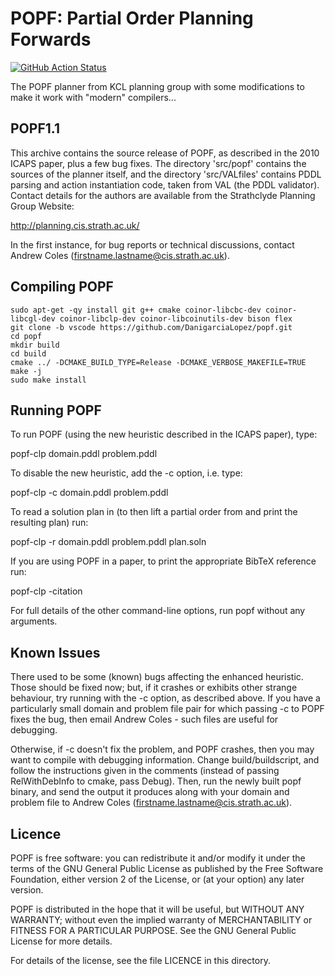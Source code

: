 # POPF: Partial Order Planning Forwards

[![GitHub Action
Status](https://github.com/fmrico/popf/workflows/POPF/badge.svg)](https://github.com/fmrico/)

The POPF planner from KCL planning group with some modifications to make it work with "modern" compilers...

## POPF1.1

This archive contains the source release of POPF, as described in the 2010 ICAPS paper, plus a few bug fixes.  The directory 'src/popf' contains the sources of the planner itself, and the directory 'src/VALfiles' contains PDDL parsing and action instantiation code, taken from VAL (the PDDL validator).  Contact details for the authors are available from the Strathclyde Planning Group Website:

http://planning.cis.strath.ac.uk/

In the first instance, for bug reports or technical discussions, contact Andrew Coles (firstname.lastname@cis.strath.ac.uk).

## Compiling POPF

```
sudo apt-get -qy install git g++ cmake coinor-libcbc-dev coinor-libcgl-dev coinor-libclp-dev coinor-libcoinutils-dev bison flex
git clone -b vscode https://github.com/DanigarciaLopez/popf.git
cd popf
mkdir build
cd build
cmake ../ -DCMAKE_BUILD_TYPE=Release -DCMAKE_VERBOSE_MAKEFILE=TRUE
make -j
sudo make install
```

## Running POPF

To run POPF (using the new heuristic described in the ICAPS paper), type:

popf-clp domain.pddl problem.pddl

To disable the new heuristic, add the -c option, i.e. type:

popf-clp -c domain.pddl problem.pddl

To read a solution plan in (to then lift a partial order from and print the resulting plan) run:

popf-clp -r domain.pddl problem.pddl plan.soln

If you are using POPF in a paper, to print the appropriate BibTeX reference run:

popf-clp -citation

For full details of the other command-line options, run popf without any arguments.

## Known Issues

There used to be some (known) bugs affecting the enhanced heuristic.  Those should be fixed now; but, if it crashes or exhibits other strange behaviour, try running with the -c option, as described above.  If you have a particularly small domain and problem file pair for which passing -c to POPF fixes the bug, then email Andrew Coles - such files are useful for debugging.

Otherwise, if -c doesn't fix the problem, and POPF crashes, then you may want to compile with debugging information.  Change build/buildscript, and follow the instructions given in the comments (instead of passing RelWithDebInfo to cmake, pass Debug).  Then, run the newly built popf binary, and send the output it produces along with your domain and problem file to Andrew Coles (firstname.lastname@cis.strath.ac.uk).

## Licence

POPF is free software: you can redistribute it and/or modify
it under the terms of the GNU General Public License as published by
the Free Software Foundation, either version 2 of the License, or
(at your option) any later version.

POPF is distributed in the hope that it will be useful,
but WITHOUT ANY WARRANTY; without even the implied warranty of
MERCHANTABILITY or FITNESS FOR A PARTICULAR PURPOSE.  See the
GNU General Public License for more details.

For details of the license, see the file LICENCE in this directory.

